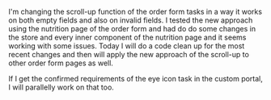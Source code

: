  I'm changing the scroll-up function of the order form tasks in a way it works on both empty fields and also on invalid fields.
I tested the new approach using the nutrition page of the order form and had do do some changes in the store and every inner component of the nutrition page and it seems working with some issues. 
Today I will do a code clean up for the most recent changes and then will apply the new approach of the scroll-up to other order form pages as well.

If I get the confirmed requirements of the eye icon task in the custom portal, I will parallelly work on that too.